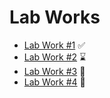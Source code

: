 # Lab Works
- [Lab Work #1](/foliageh/itmo-blps-labs/tree/lab1) ✅
- [Lab Work #2](/foliageh/itmo-blps-labs/tree/lab2) ⌛
- [Lab Work #3](/foliageh/itmo-blps-labs/tree/lab3) 👀
- [Lab Work #4](/foliageh/itmo-blps-labs/tree/lab4) 👀